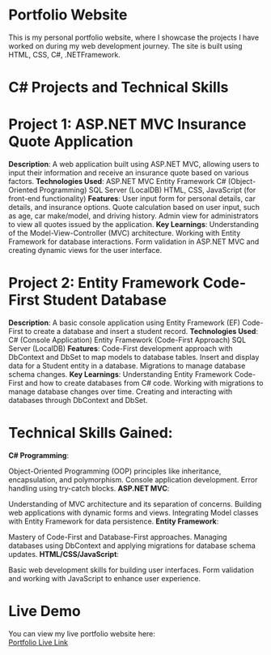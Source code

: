 # Portfolio Website

This is my personal portfolio website, where I showcase the projects I have worked on during my web development journey. The site is built using HTML, CSS, C#, .NETFramework.

# C# Projects and Technical Skills
# Project 1: ASP.NET MVC Insurance Quote Application
**Description**:  A web application built using ASP.NET MVC, allowing users to input their information and receive an insurance quote based on various factors.
**Technologies Used**:
ASP.NET MVC
Entity Framework
C# (Object-Oriented Programming)
SQL Server (LocalDB)
HTML, CSS, JavaScript (for front-end functionality)
**Features**:
User input form for personal details, car details, and insurance options.
Quote calculation based on user input, such as age, car make/model, and driving history.
Admin view for administrators to view all quotes issued by the application.
**Key Learnings**:
Understanding of the Model-View-Controller (MVC) architecture.
Working with Entity Framework for database interactions.
Form validation in ASP.NET MVC and creating dynamic views for the user interface.
# Project 2: Entity Framework Code-First Student Database
**Description**: A basic console application using Entity Framework (EF) Code-First to create a database and insert a student record.
**Technologies Used**:
C# (Console Application)
Entity Framework (Code-First Approach)
SQL Server (LocalDB)
**Features**:
Code-First development approach with DbContext and DbSet to map models to database tables.
Insert and display data for a Student entity in a database.
Migrations to manage database schema changes.
**Key Learnings**:
Understanding Entity Framework Code-First and how to create databases from C# code.
Working with migrations to manage database changes over time.
Creating and interacting with databases through DbContext and DbSet.
# Technical Skills Gained:
**C# Programming**:

Object-Oriented Programming (OOP) principles like inheritance, encapsulation, and polymorphism.
Console application development.
Error handling using try-catch blocks.
**ASP.NET MVC**:

Understanding of MVC architecture and its separation of concerns.
Building web applications with dynamic forms and views.
Integrating Model classes with Entity Framework for data persistence.
**Entity Framework**:

Mastery of Code-First and Database-First approaches.
Managing databases using DbContext and applying migrations for database schema updates.
**HTML/CSS/JavaScript**:

Basic web development skills for building user interfaces.
Form validation and working with JavaScript to enhance user experience.



# Live Demo

You can view my live portfolio website here:  
[Portfolio Live Link](https://Stellaraju.github.io)




